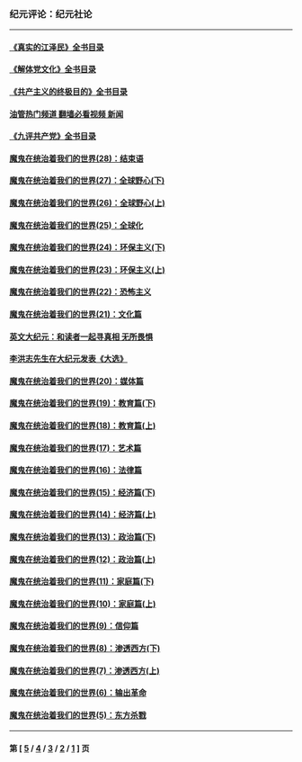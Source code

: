 ### 纪元评论：纪元社论
---
#### [《真实的江泽民》全书目录](../../pages/nsc422/n13721399.md?01040330) 
#### [《解体党文化》全书目录](../../pages/nsc422/n13721157.md?01040330) 
#### [《共产主义的终极目的》全书目录](../../pages/nsc422/n13721048.md?01040330) 
#### [油管热门频道 翻墙必看视频 新闻](ok?01040330)
#### [《九评共产党》全书目录](../../pages/nsc422/n13708085.md?01040330) 
#### [魔鬼在统治着我们的世界(28)：结束语](../../pages/nsc422/n10936246.md?01040330) 
#### [魔鬼在统治着我们的世界(27)：全球野心(下)](../../pages/nsc422/n10928319.md?01040330) 
#### [魔鬼在统治着我们的世界(26)：全球野心(上)](../../pages/nsc422/n10900318.md?01040330) 
#### [魔鬼在统治着我们的世界(25)：全球化](../../pages/nsc422/n10788205.md?01040330) 
#### [魔鬼在统治着我们的世界(24)：环保主义(下)](../../pages/nsc422/n10695307.md?01040330) 
#### [魔鬼在统治着我们的世界(23)：环保主义(上)](../../pages/nsc422/n10688613.md?01040330) 
#### [魔鬼在统治着我们的世界(22)：恐怖主义](../../pages/nsc422/n10614727.md?01040330) 
#### [魔鬼在统治着我们的世界(21)：文化篇](../../pages/nsc422/n10597706.md?01040330) 
#### [英文大纪元：和读者一起寻真相 无所畏惧](../../pages/nsc422/n12542027.md?01040330) 
#### [李洪志先生在大纪元发表《大选》](../../pages/nsc422/n12534746.md?01040330) 
#### [魔鬼在统治着我们的世界(20)：媒体篇](../../pages/nsc422/n10586579.md?01040330) 
#### [魔鬼在统治着我们的世界(19)：教育篇(下)](../../pages/nsc422/n10564808.md?01040330) 
#### [魔鬼在统治着我们的世界(18)：教育篇(上)](../../pages/nsc422/n10526970.md?01040330) 
#### [魔鬼在统治着我们的世界(17)：艺术篇](../../pages/nsc422/n10499093.md?01040330) 
#### [魔鬼在统治着我们的世界(16)：法律篇](../../pages/nsc422/n10485969.md?01040330) 
#### [魔鬼在统治着我们的世界(15)：经济篇(下)](../../pages/nsc422/n10469975.md?01040330) 
#### [魔鬼在统治着我们的世界(14)：经济篇(上)](../../pages/nsc422/n10457370.md?01040330) 
#### [魔鬼在统治着我们的世界(13)：政治篇(下)](../../pages/nsc422/n10448270.md?01040330) 
#### [魔鬼在统治着我们的世界(12)：政治篇(上)](../../pages/nsc422/n10444576.md?01040330) 
#### [魔鬼在统治着我们的世界(11)：家庭篇(下)](../../pages/nsc422/n10440961.md?01040330) 
#### [魔鬼在统治着我们的世界(10)：家庭篇(上)](../../pages/nsc422/n10435448.md?01040330) 
#### [魔鬼在统治着我们的世界(9)：信仰篇](../../pages/nsc422/n10432159.md?01040330) 
#### [魔鬼在统治着我们的世界(8)：渗透西方(下)](../../pages/nsc422/n10429603.md?01040330) 
#### [魔鬼在统治着我们的世界(7)：渗透西方(上)](../../pages/nsc422/n10426013.md?01040330) 
#### [魔鬼在统治着我们的世界(6)：输出革命](../../pages/nsc422/n10421536.md?01040330) 
#### [魔鬼在统治着我们的世界(5)：东方杀戮](../../pages/nsc422/n10417707.md?01040330) 

---
#### 第 [ [5](./5.md?01040330) / [4](./4.md?01040330) / [3](./3.md?01040330) / [2](./2.md?01040330) / [1](./1.md?01040330) ] 页
